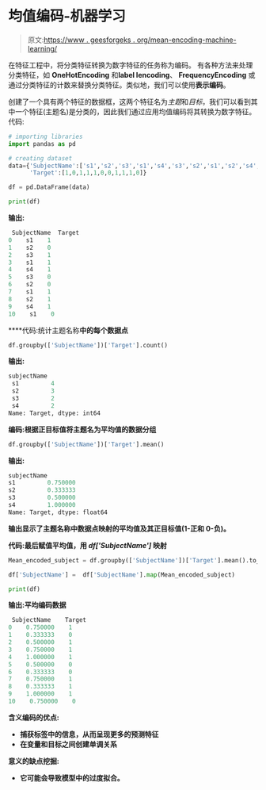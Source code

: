 # 均值编码-机器学习

> 原文:[https://www . geesforgeks . org/mean-encoding-machine-learning/](https://www.geeksforgeeks.org/mean-encoding-machine-learning/)

在特征工程中，将分类特征转换为数字特征的任务称为编码。
有各种方法来处理分类特征，如 **OneHotEncoding** 和**label lencoding**、 **FrequencyEncoding** 或通过分类特征的计数来替换分类特征。类似地，我们可以使用**表示编码**。

创建了一个具有两个特征的数据框，这两个特征名为*主题*和*目标*，我们可以看到其中一个特征(主题名)是分类的，因此我们通过应用均值编码将其转换为数字特征。
代码:

```py
# importing libraries
import pandas as pd

# creating dataset
data={'SubjectName':['s1','s2','s3','s1','s4','s3','s2','s1','s2','s4','s1'],
      'Target':[1,0,1,1,1,0,0,1,1,1,0]}

df = pd.DataFrame(data)

print(df)
```

****输出:****

```py
 SubjectName  Target
0    s1    1
1    s2    0
2    s3    1
3    s1    1
4    s4    1
5    s3    0
6    s2    0
7    s1    1
8    s2    1
9    s4    1
10    s1    0 
```

****代码:统计主题名称**中的每个数据点**

```py
df.groupby(['SubjectName'])['Target'].count()
```

****输出:****

```py
subjectName
 s1         4
 s2         3
 s3         2
 s4         2
Name: Target, dtype: int64 
```

****编码:根据正目标值将主题名为平均值的数据分组****

```py
df.groupby(['SubjectName'])['Target'].mean()
```

****输出:****

```py
subjectName
s1         0.750000
s2         0.333333
s3         0.500000
s4         1.000000
Name: Target, dtype: float64 
```

**输出显示了主题名称中数据点映射的平均值及其正目标值(1-正和 0-负)。**

****代码:最后赋值平均值，用 *df['SubjectName']*** 映射**

```py
Mean_encoded_subject = df.groupby(['SubjectName'])['Target'].mean().to_dict()

df['SubjectName'] =  df['SubjectName'].map(Mean_encoded_subject)

print(df)
```

****输出:平均编码数据****

```py
 SubjectName    Target
0    0.750000    1
1    0.333333    0
2    0.500000    1
3    0.750000    1
4    1.000000    1
5    0.500000    0
6    0.333333    0
7    0.750000    1
8    0.333333    1
9    1.000000    1
10    0.750000    0 
```

****含义编码的优点:****

*   **捕获标签中的信息，从而呈现更多的预测特征**
*   **在变量和目标之间创建单调关系**

****意义的缺点挖掘:****

*   **它可能会导致模型中的过度拟合。**